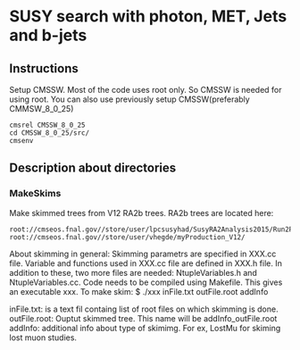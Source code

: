 # SUSY search with photon, MET, Jets and b-jets

## Instructions
Setup CMSSW. Most of the code uses root only. So CMSSW is needed for using root. You can also use previously setup CMSSW(preferably CMMSW_8_0_25)
```
cmsrel CMSSW_8_0_25
cd CMSSW_8_0_25/src/
cmsenv

```
## Description about directories
### MakeSkims
Make skimmed trees from V12 RA2b trees. RA2b trees are located here:
```
root://cmseos.fnal.gov//store/user/lpcsusyhad/SusyRA2Analysis2015/Run2ProductionV12/
root://cmseos.fnal.gov//store/user/vhegde/myProduction_V12/
```
About skimming in general:
Skimming parametrs are specified in XXX.cc file. Variable and functions used in XXX.cc file are defined in XXX.h file. In addition to these, two more files are needed: NtupleVariables.h and NtupleVariables.cc.
Code needs to be compiled using Makefile. This gives an executable xxx.
To make skim:
$ ./xxx inFile.txt outFile.root addInfo

inFile.txt: is a text fil containg list of root files on which skimming is done.
outFile.root: Ouptut skimmed tree. This name will be addInfo_outFile.root
addInfo: additional info about type of skimimg. For ex, LostMu for skiming lost muon studies. 
